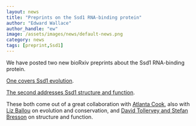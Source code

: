 ```yaml
---
layout: news
title: "Preprints on the Ssd1 RNA-binding protein"
author: "Edward Wallace"
author_handle: "ew"
image: /assets/images/news/default-news.png
category: news
tags: [preprint,Ssd1]
---
```


We have posted two new bioRxiv preprints about the Ssd1 RNA-binding protein.

[One covers Ssd1 evolution](https://www.biorxiv.org/content/10.1101/2020.07.30.229070v1).

[The second addresses Ssd1 structure and function](https://www.biorxiv.org/content/10.1101/2020.07.30.229070v1).

These both come out of a great collaboration with [Atlanta Cook](http://cook.bio.ed.ac.uk/), also with [Liz Ballou](https://balloulab.org/) on evolution and conservation, and [David Tollervey and Stefan Bresson](https://tollervey.bio.ed.ac.uk/) on structure and function. 
